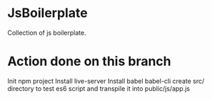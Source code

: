 # JsBoilerplate
Collection of js boilerplate.

# Action done on this branch
Init npm project
Install live-server
Install babel babel-cli
create src/ directory to test es6 script and transpile it into public/js/app.js